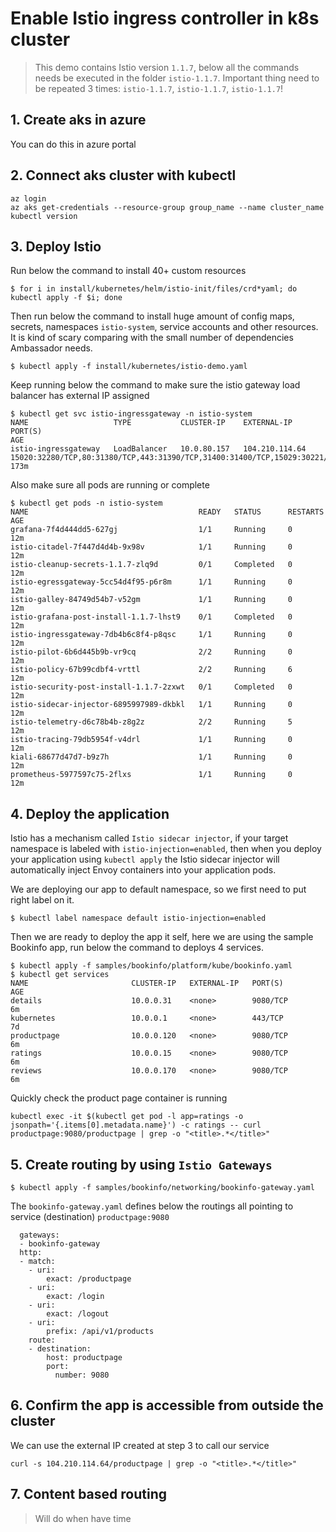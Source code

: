 # Enable Istio ingress controller in k8s cluster

> This demo contains Istio version `1.1.7`, below all the commands needs be executed in the folder `istio-1.1.7`. Important thing need to be repeated 3 times: `istio-1.1.7`, `istio-1.1.7`, `istio-1.1.7`!

## 1. Create aks in azure
You can do this in azure portal

## 2. Connect aks cluster with kubectl

```
az login
az aks get-credentials --resource-group group_name --name cluster_name
kubectl version
```

## 3. Deploy Istio

Run below the command to install 40+ custom resources
```
$ for i in install/kubernetes/helm/istio-init/files/crd*yaml; do kubectl apply -f $i; done
```

Then run below the command to install huge amount of config maps, secrets, namespaces `istio-system`, service accounts and other resources. It is kind of scary comparing with the small number of dependencies Ambassador needs.

```
$ kubectl apply -f install/kubernetes/istio-demo.yaml
```

Keep running below the command to make sure the istio gateway load balancer has external IP assigned
```
$ kubectl get svc istio-ingressgateway -n istio-system
NAME                   TYPE           CLUSTER-IP    EXTERNAL-IP      PORT(S)                                                                                                                                      AGE
istio-ingressgateway   LoadBalancer   10.0.80.157   104.210.114.64   15020:32280/TCP,80:31380/TCP,443:31390/TCP,31400:31400/TCP,15029:30221/TCP,15030:31705/TCP,15031:31534/TCP,15032:31105/TCP,15443:31994/TCP   173m
```

Also make sure all pods are running or complete
```
$ kubectl get pods -n istio-system
NAME                                      READY   STATUS      RESTARTS   AGE
grafana-7f4d444dd5-627gj                  1/1     Running     0          12m
istio-citadel-7f447d4d4b-9x98v            1/1     Running     0          12m
istio-cleanup-secrets-1.1.7-zlq9d         0/1     Completed   0          12m
istio-egressgateway-5cc54d4f95-p6r8m      1/1     Running     0          12m
istio-galley-84749d54b7-v52gm             1/1     Running     0          12m
istio-grafana-post-install-1.1.7-lhst9    0/1     Completed   0          12m
istio-ingressgateway-7db4b6c8f4-p8qsc     1/1     Running     0          12m
istio-pilot-6b6d445b9b-vr9cq              2/2     Running     0          12m
istio-policy-67b99cdbf4-vrttl             2/2     Running     6          12m
istio-security-post-install-1.1.7-2zxwt   0/1     Completed   0          12m
istio-sidecar-injector-6895997989-dkbkl   1/1     Running     0          12m
istio-telemetry-d6c78b4b-z8g2z            2/2     Running     5          12m
istio-tracing-79db5954f-v4drl             1/1     Running     0          12m
kiali-68677d47d7-b9z7h                    1/1     Running     0          12m
prometheus-5977597c75-2flxs               1/1     Running     0          12m
```

## 4. Deploy the application

Istio has a mechanism called `Istio sidecar injector`, if your target namespace is labeled with `istio-injection=enabled`, then when you deploy your application using `kubectl apply` the Istio sidecar injector will automatically inject Envoy containers into your application pods.

We are deploying our app to default namespace, so we first need to put right label on it.

```
$ kubectl label namespace default istio-injection=enabled
```

Then we are ready to deploy the app it self, here we are using the sample Bookinfo app, run below the command to deploys 4 services.
```
$ kubectl apply -f samples/bookinfo/platform/kube/bookinfo.yaml
$ kubectl get services
NAME                       CLUSTER-IP   EXTERNAL-IP   PORT(S)              AGE
details                    10.0.0.31    <none>        9080/TCP             6m
kubernetes                 10.0.0.1     <none>        443/TCP              7d
productpage                10.0.0.120   <none>        9080/TCP             6m
ratings                    10.0.0.15    <none>        9080/TCP             6m
reviews                    10.0.0.170   <none>        9080/TCP             6m
```

Quickly check the product page container is running

```
kubectl exec -it $(kubectl get pod -l app=ratings -o jsonpath='{.items[0].metadata.name}') -c ratings -- curl productpage:9080/productpage | grep -o "<title>.*</title>"
```

## 5. Create routing by using `Istio Gateways`

```
$ kubectl apply -f samples/bookinfo/networking/bookinfo-gateway.yaml
```

The `bookinfo-gateway.yaml` defines below the routings all pointing to service (destination) `productpage:9080`

```
  gateways:
  - bookinfo-gateway
  http:
  - match:
    - uri:
        exact: /productpage
    - uri:
        exact: /login
    - uri:
        exact: /logout
    - uri:
        prefix: /api/v1/products
    route:
    - destination:
        host: productpage
        port:
          number: 9080
```

## 6. Confirm the app is accessible from outside the cluster

We can use the external IP created at step 3 to call our service

```
curl -s 104.210.114.64/productpage | grep -o "<title>.*</title>"
```

## 7. Content based routing 

> Will do when have time